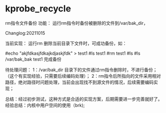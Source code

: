 # kprobe_recycle
rm指令文件备份
功能：
   运行rm指令时备份被删除的文件到/var/bak_dir，
   
   
Changlog:20211015

当前实现：
   运行rm 删除当前目录下文件时，可成功备份，如：
   
   #echo "akjfdkasjfdkajkdjaskjfdk" > test1
   #ls
    test1
   #rm test1
   #ls
   #ls /var/bak_bak
    test1
    完成备份
    
待处理问题：
  1：/var/bak_dir  目录下的文件通过rm指令删除时，不进行备份；（这个有实现经验，只需要后续编码处理）；
  2：rm指令后所指向的文件采用相对路径，绝对路径时问题处理，当前会出现找不到源文件的情况，后续需要编码实现；
  
总结：经过初步测试，这种方式是合适的实现方案，后期需要进一步完善就好了。
      经验总结：内核中用户空间的使用（brk);
